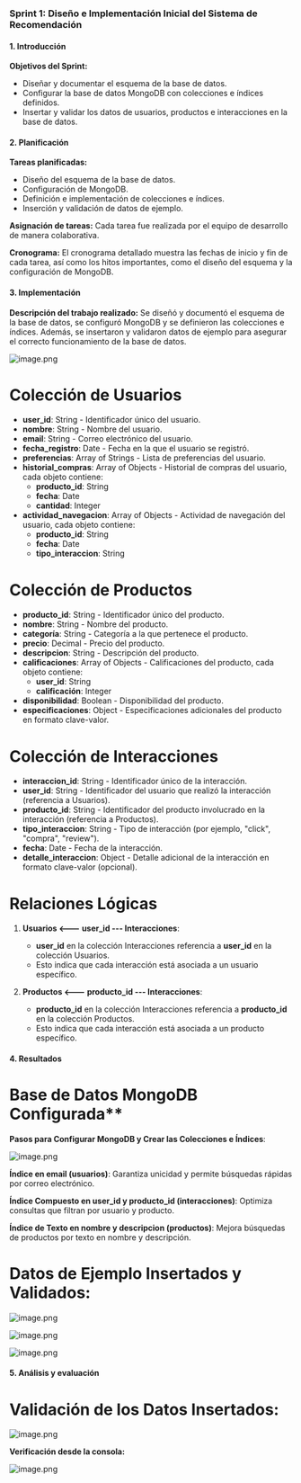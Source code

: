 ### Sprint 1: Diseño e Implementación Inicial del Sistema de Recomendación

#### 1. Introducción

**Objetivos del Sprint:**

-   Diseñar y documentar el esquema de la base de datos.
-   Configurar la base de datos MongoDB con colecciones e índices definidos.
-   Insertar y validar los datos de usuarios, productos e interacciones en la base de datos.

#### 2. Planificación

**Tareas planificadas:**

-   Diseño del esquema de la base de datos.
-   Configuración de MongoDB.
-   Definición e implementación de colecciones e índices.
-   Inserción y validación de datos de ejemplo.

**Asignación de tareas:** Cada tarea fue realizada por el equipo de desarrollo de manera colaborativa.

**Cronograma:** El cronograma detallado muestra las fechas de inicio y fin de cada tarea, así como los hitos importantes, como el diseño del esquema y la configuración de MongoDB.

#### 3. Implementación

**Descripción del trabajo realizado:** Se diseñó y documentó el esquema de la base de datos, se configuró MongoDB y se definieron las colecciones e índices. Además, se insertaron y validaron datos de ejemplo para asegurar el correcto funcionamiento de la base de datos.



![image.png](https://i.postimg.cc/xTxfbrVk/image.png)



# Colección de Usuarios

- **user_id**: String - Identificador único del usuario.
- **nombre**: String - Nombre del usuario.
- **email**: String - Correo electrónico del usuario.
- **fecha_registro**: Date - Fecha en la que el usuario se registró.
- **preferencias**: Array of Strings - Lista de preferencias del usuario.
- **historial_compras**: Array of Objects - Historial de compras del usuario, cada objeto contiene:
  - **producto_id**: String
  - **fecha**: Date
  - **cantidad**: Integer
- **actividad_navegacion**: Array of Objects - Actividad de navegación del usuario, cada objeto contiene:
  - **producto_id**: String
  - **fecha**: Date
  - **tipo_interaccion**: String

# Colección de Productos

- **producto_id**: String - Identificador único del producto.
- **nombre**: String - Nombre del producto.
- **categoría**: String - Categoría a la que pertenece el producto.
- **precio**: Decimal - Precio del producto.
- **descripcion**: String - Descripción del producto.
- **calificaciones**: Array of Objects - Calificaciones del producto, cada objeto contiene:
  - **user_id**: String
  - **calificación**: Integer
- **disponibilidad**: Boolean - Disponibilidad del producto.
- **especificaciones**: Object - Especificaciones adicionales del producto en formato clave-valor.

# Colección de Interacciones

- **interaccion_id**: String - Identificador único de la interacción.
- **user_id**: String - Identificador del usuario que realizó la interacción (referencia a Usuarios).
- **producto_id**: String - Identificador del producto involucrado en la interacción (referencia a Productos).
- **tipo_interaccion**: String - Tipo de interacción (por ejemplo, "click", "compra", "review").
- **fecha**: Date - Fecha de la interacción.
- **detalle_interaccion**: Object - Detalle adicional de la interacción en formato clave-valor (opcional).

# Relaciones Lógicas

1. **Usuarios <--- user_id --- Interacciones**:
   - **user_id** en la colección Interacciones referencia a **user_id** en la colección Usuarios.
   - Esto indica que cada interacción está asociada a un usuario específico.

2. **Productos <--- producto_id --- Interacciones**:
   - **producto_id** en la colección Interacciones referencia a **producto_id** en la colección Productos.
   - Esto indica que cada interacción está asociada a un producto específico.


#### 4. Resultados

# Base de Datos MongoDB Configurada**

**Pasos para Configurar MongoDB y Crear las Colecciones e Índices**:


![image.png](https://i.postimg.cc/QCSfdkP7/image.png)



**Índice en email (usuarios)**: Garantiza unicidad y permite búsquedas rápidas por correo electrónico.

**Índice Compuesto en user_id y producto_id (interacciones)**: Optimiza consultas que filtran por usuario y producto.

**Índice de Texto en nombre y descripcion (productos)**: Mejora búsquedas de productos por texto en nombre y descripción.


# Datos de Ejemplo Insertados y Validados:

![image.png](https://i.postimg.cc/8C1shRnc/image.png)



![image.png](https://i.postimg.cc/CMWGb2CK/image.png)



![image.png](https://i.postimg.cc/nVQ7Vk8f/image.png)


#### 5. Análisis y evaluación

# Validación de los Datos Insertados:


![image.png](https://i.postimg.cc/VvcNkXMz/image.png)


**Verificación desde la consola:**


![image.png](https://i.postimg.cc/cLj0JQyP/image.png)
